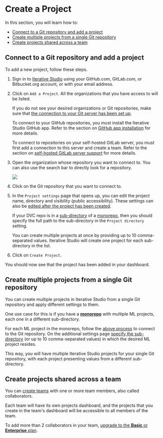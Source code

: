 # Create a Project

In this section, you will learn how to:

- [Connect to a Git repository and add a project](#connect-to-a-git-repository-and-add-a-project)
- [Create multiple projects from a single Git repository](#create-multiple-projects-from-a-single-git-repository)
- [Create projects shared across a team](#create-projects-shared-across-a-team)

## Connect to a Git repository and add a project

To add a new project, follow these steps.

1. Sign in to [Iterative Studio](https://studio.iterative.ai/) using your
   GitHub.com, GitLab.com, or Bitbucket.org account, or with your email address.

2. Click on `Add a Project`. All the organizations that you have access to will
   be listed.

   <admon type="info">
 
   If you do not see your desired organizations or Git repositories, make sure that [the connection to your Git server has been set up](/doc/studio/user-guide/account-and-billing#git-integrations).

   To connect to your GitHub repositories, you must install the Iterative Studio GitHub app. Refer to the section on [GitHub app installation](/doc/studio/user-guide/git-integrations/github-app) for more details.

   To connect to repositories on your self-hosted GitLab server, you must first add a connection to this server and create a team. Refer to the section on [self-hosted GitLab server support](/doc/studio/user-guide/git-integrations/custom-gitlab-server) for more details.

   </admon>

3. Open the organization whose repository you want to connect to. You can also
   use the search bar to directly look for a repository.

   ![](https://static.iterative.ai/img/studio/select_repo_v3.png)

4. Click on the Git repository that you want to connect to.

5. In the `Project settings` page that opens up, you can edit the project name, directory and visibility (public accessibility). These settings can also be [edited after the project has been created](/doc/studio/user-guide/experiments/configure-a-project).

   <admon type = "info">

   If your DVC repo is in a [sub-directory] of a [monorepo](https://en.wikipedia.org/wiki/Monorepo), then you should specify the full path to the sub-directory in the `Project directory` setting.

   [sub-directory]: /doc/command-reference/init#initializing-dvc-in-subdirectories

   </admon>

   <admon type = "tip">

   You can create multiple projects at once by providing up to 10 comma-separated values. Iterative Studio will create one project for each sub-directory in the list.


   </admon>

6. Click on `Create Project`.

You should now see that the project has been added in your dashboard.

## Create multiple projects from a single Git repository

You can create multiple projects in Iterative Studio from a single Git
repository and apply different settings to them.

One use case for this is if you have a
**[monorepo](https://en.wikipedia.org/wiki/Monorepo)** with multiple ML
projects, each one in a different sub-directory.

For each ML project in the monorepo, follow the
[above process](#connect-to-a-git-repository-and-add-a-project) to connect to
the Git repository. On the additional settings page [specify the sub-directory]
(or up to 10 comma-separated values) in which the desired ML project resides.

This way, you will have multiple Iterative Studio projects for your single Git
repository, with each project presenting values from a different sub-directory.

[specify the sub-directory]:
  /doc/studio/user-guide/experiments/configure-a-project#project-directory

## Create projects shared across a team

You can [create teams](/doc/studio/user-guide/team-collaboration) with one or
more team members, also called collaborators.

Each team will have its own projects dashboard, and the projects that you create
in the team's dashboard will be accessible to all members of the team.

To add more than 2 collaborators in your team,
[upgrade to the **Basic** or **Enterprise** plan](/doc/studio/user-guide/change-team-plan-and-size).

